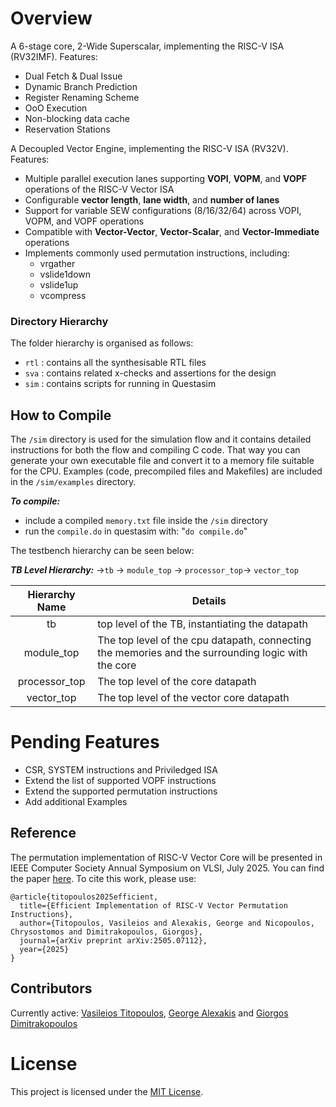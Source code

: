 # Overview

A 6-stage core, 2-Wide Superscalar, implementing the RISC-V ISA (RV32IMF).
Features:

- Dual Fetch & Dual Issue
- Dynamic Branch Prediction
- Register Renaming Scheme
- OoO Execution
- Non-blocking data cache
- Reservation Stations

A Decoupled Vector Engine, implementing the RISC-V ISA (RV32V).
Features:

- Multiple parallel execution lanes supporting **VOPI**, **VOPM**, and **VOPF** operations of the RISC-V Vector ISA
- Configurable **vector length**, **lane width**, and **number of lanes**
- Support for variable SEW configurations (8/16/32/64)  across VOPI, VOPM, and VOPF operations
- Compatible with **Vector-Vector**, **Vector-Scalar**, and **Vector-Immediate** operations
- Implements commonly used permutation instructions, including:
  - vrgather
  - vslide1down
  - vslide1up
  - vcompress

### Directory Hierarchy

The folder hierarchy is organised as follows:

- `rtl` : contains all the synthesisable RTL files
- `sva` : contains related x-checks and assertions for the design
- `sim` : contains scripts for running in Questasim


## How to Compile

The `/sim` directory is used for the simulation flow and it contains detailed instructions for both the flow and compiling C code. That way you can generate your own executable file and convert it to a memory file suitable for the CPU. Examples (code,  precompiled files and Makefiles) are included in the `/sim/examples` directory.

_**To compile:**_

- include a compiled `memory.txt` file inside the `/sim` directory
- run the `compile.do` in questasim with: "`do compile.do`"


The testbench hierarchy can be seen below:

_**TB Level Hierarchy:**_
->`tb` -> `module_top` -> `processor_top`-> `vector_top`

| Hierarchy Name | Details                                                      |
| :------------: | ------------------------------------------------------------ |
|       tb       | top level of the TB, instantiating the datapath              |
|   module_top   | The top level of the cpu datapath, connecting the memories and the surrounding logic with the core |
| processor_top  | The top level of the core datapath                           |
|   vector_top   | The top level of the vector core datapath                    |

# Pending Features

- CSR, SYSTEM instructions and Priviledged ISA
- Extend the list of supported VOPF instructions
- Extend the supported permutation instructions 
- Add additional Examples

## Reference

The permutation implementation of RISC-V Vector Core will be presented in IEEE Computer Society Annual Symposium on VLSI, July 2025. You can find the paper [here](https://arxiv.org/abs/2505.07112). To cite this work, please use: 

```
@article{titopoulos2025efficient,
  title={Efficient Implementation of RISC-V Vector Permutation Instructions},
  author={Titopoulos, Vasileios and Alexakis, George and Nicopoulos, Chrysostomos and Dimitrakopoulos, Giorgos},
  journal={arXiv preprint arXiv:2505.07112},
  year={2025}
}
```

## Contributors

Currently active: [Vasileios Titopoulos](https://github.com/Vasitito), [George Alexakis](https://github.com/GAlexakis) and [Giorgos Dimitrakopoulos](https://github.com/gdimitrak)



# License

This project is licensed under the [MIT License](./LICENSE).